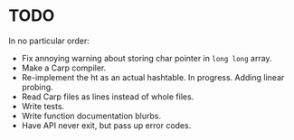 # TODO

In no particular order:

* Fix annoying warning about storing char pointer in `long long` array.
* Make a Carp compiler.
* Re-implement the ht as an actual hashtable. In progress. Adding linear probing.
* Read Carp files as lines instead of whole files.
* Write tests.
* Write function documentation blurbs.
* Have API never exit, but pass up error codes.